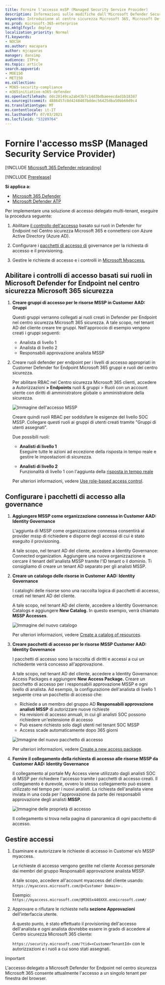 ```yaml
---
title: Fornire l'accesso msSP (Managed Security Service Provider)
description: Informazioni sulle modifiche dall'Microsoft Defender Security Center al Centro sicurezza Microsoft 365 sicurezza
keywords: Introduzione al centro sicurezza Microsoft 365, Microsoft Defender per Office 365, Microsoft Defender for Endpoint, MDO, MDE, riquadro singolo di vetro, portale convergente, portale di sicurezza, portale di sicurezza, portale di sicurezza defender
ms.prod: microsoft-365-enterprise
ms.mktglfcycl: deploy
localization_priority: Normal
f1.keywords:
- NOCSH
ms.author: macapara
author: mjcaparas
manager: dansimp
audience: ITPro
ms.topic: article
search.appverid:
- MOE150
- MET150
ms.collection:
- M365-security-compliance
- m365initiative-m365-defender
ms.openlocfilehash: ddc28149ca2ab43b7c14d3bdbaeeecdad1b18387
ms.sourcegitcommit: 4886457c0d4248407bddec56425dba50bb60d9c4
ms.translationtype: MT
ms.contentlocale: it-IT
ms.lasthandoff: 07/03/2021
ms.locfileid: "53289764"
---
```

# <a name="provide-managed-security-service-provider-mssp-access"></a>Fornire l'accesso msSP (Managed Security Service Provider) 

[!INCLUDE [Microsoft 365 Defender rebranding](../includes/microsoft-defender.md)]

[!INCLUDE [Prerelease](../includes/prerelease.md)]

**Si applica a:**

- [Microsoft 365 Defender](microsoft-365-defender.md)
- [Microsoft Defender ATP](https://go.microsoft.com/fwlink/p/?linkid=2154037)

Per implementare una soluzione di accesso delegato multi-tenant, eseguire la procedura seguente:

1. Abilitare [il controllo dell'accesso](/windows/security/threat-protection/microsoft-defender-atp/rbac) basato sui ruoli in Defender for Endpoint nel Centro sicurezza Microsoft 365 e connettersi con Azure Active Directory (Azure AD).

2. Configurare i [pacchetti di accesso di](/azure/active-directory/governance/identity-governance-overview) governance per la richiesta di accesso e il provisioning.

3. Gestire le richieste di accesso e i controlli in [Microsoft Myaccess.](/azure/active-directory/governance/entitlement-management-request-approve)

## <a name="enable-role-based-access-controls-in-microsoft-defender-for-endpoint-in-microsoft-365-security-center"></a>Abilitare i controlli di accesso basati sui ruoli in Microsoft Defender for Endpoint nel centro sicurezza Microsoft 365 sicurezza

1. **Creare gruppi di accesso per le risorse MSSP in Customer AAD: Gruppi**

    Questi gruppi verranno collegati ai ruoli creati in Defender per Endpoint nel centro sicurezza Microsoft 365 sicurezza. A tale scopo, nel tenant AD del cliente creare tre gruppi. Nell'approccio di esempio vengono creati i gruppi seguenti:

    - Analista di livello 1
    - Analista di livello 2
    - Responsabili approvazione analista MSSP  

2. Creare ruoli defender per endpoint per i livelli di accesso appropriati in Customer Defender for Endpoint Microsoft 365 gruppi e ruoli del centro sicurezza.

    Per abilitare RBAC nel Centro sicurezza Microsoft 365 clienti, accedere a Autorizzazioni **> Endpoints** ruoli & gruppi > Ruoli con un account utente con diritti di amministratore globale o amministratore della sicurezza.

    ![Immagine dell'accesso MSSP](../../media/mssp-access.png)

    Creare quindi ruoli RBAC per soddisfare le esigenze del livello SOC MSSP. Collegare questi ruoli ai gruppi di utenti creati tramite "Gruppi di utenti assegnati".

    Due possibili ruoli:

    - **Analisti di livello 1** <br>
      Eseguire tutte le azioni ad eccezione della risposta in tempo reale e gestire le impostazioni di sicurezza.

    - **Analisti di livello 2** <br>
      Funzionalità di livello 1 con l'aggiunta della [risposta in tempo reale](/windows/security/threat-protection/microsoft-defender-atp/live-response)

    Per ulteriori informazioni, vedere [Use role-based access control](/windows/security/threat-protection/microsoft-defender-atp/rbac).

## <a name="configure-governance-access-packages"></a>Configurare i pacchetti di accesso alla governance

1. **Aggiungere MSSP come organizzazione connessa in Customer AAD: Identity Governance**

    L'aggiunta di MSSP come organizzazione connessa consentirà al provider mssp di richiedere e disporre degli accessi di cui è stato eseguito il provisioning. 

    A tale scopo, nel tenant AD del cliente, accedere a Identity Governance: Connected organization. Aggiungere una nuova organizzazione e cercare il tenant dell'analista MSSP tramite l'ID tenant o il dominio. Ti consigliamo di creare un tenant AD separato per gli analisti MSSP.

2. **Creare un catalogo delle risorse in Customer AAD: Identity Governance**

    I cataloghi delle risorse sono una raccolta logica di pacchetti di accesso, creati nel tenant AD del cliente.

    A tale scopo, nel tenant AD del cliente, accedere a Identity Governance: Catalogs e aggiungere **New Catalog.** In questo esempio, verrà chiamato **MSSP Accesses**.

    ![Immagine del nuovo catalogo](../../media/goverance-catalog.png)

    Per ulteriori informazioni, vedere [Create a catalog of resources](/azure/active-directory/governance/entitlement-management-catalog-create).

3. **Creare pacchetti di accesso per le risorse MSSP Customer AAD: Identity Governance**

    I pacchetti di accesso sono la raccolta di diritti e accessi a cui un richiedente verrà concesso all'approvazione. 

    A tale scopo, nel tenant AD del cliente, accedere a Identity Governance: Access Packages e aggiungere **New Access Package.** Creare un pacchetto di accesso per i responsabili approvazione MSSP e ogni livello di analista. Ad esempio, la configurazione dell'analista di livello 1 seguente crea un pacchetto di accesso che:

    - Richiede a un membro del gruppo AD **Responsabili approvazione analisti MSSP** di autorizzare nuove richieste
    - Ha revisioni di accesso annuali, in cui gli analisti SOC possono richiedere un'estensione di accesso
    - Può essere richiesto solo dagli utenti nel tenant SOC MSSP
    - Access scade automaticamente dopo 365 giorni

    ![Immagine del nuovo pacchetto di accesso](../../media/new-access-package.png)

    Per ulteriori informazioni, vedere [Create a new access package](/azure/active-directory/governance/entitlement-management-access-package-create).

4. **Fornire il collegamento della richiesta di accesso alle risorse MSSP da Customer AAD: Identity Governance**

    Il collegamento al portale My Access viene utilizzato dagli analisti SOC di MSSP per richiedere l'accesso tramite i pacchetti di accesso creati. Il collegamento è durevole, ovvero lo stesso collegamento può essere utilizzato nel tempo per i nuovi analisti. La richiesta dell'analista viene inviata in una coda per l'approvazione da parte dei responsabili approvazione degli analisti **MSSP.**

    ![Immagine delle proprietà di accesso](../../media/access-properties.png)

    Il collegamento si trova nella pagina di panoramica di ogni pacchetto di accesso.

## <a name="manage-access"></a>Gestire accessi

1. Esaminare e autorizzare le richieste di accesso in Customer e/o MSSP myaccess.

    Le richieste di accesso vengono gestite nel cliente Accesso personale dai membri del gruppo Responsabili approvazione analista MSSP.

    A tale scopo, accedere all'account myaccess del cliente usando: `https://myaccess.microsoft.com/@<Customer Domain>` .

    Esempio: `https://myaccess.microsoft.com/@M365x440XXX.onmicrosoft.com#/`

2. Approvare o rifiutare le richieste nella **sezione Approvazioni** dell'interfaccia utente.

     A questo punto, è stato effettuato il provisioning dell'accesso dell'analista e ogni analista dovrebbe essere in grado di accedere al Centro sicurezza Microsoft 365 cliente:

    `https://security.microsoft.com/?tid=<CustomerTenantId>` con le autorizzazioni e i ruoli a cui sono stati assegnati.

> [!IMPORTANT]
> L'accesso delegato a Microsoft Defender for Endpoint nel centro sicurezza Microsoft 365 consente attualmente l'accesso a un singolo tenant per finestra del browser.
